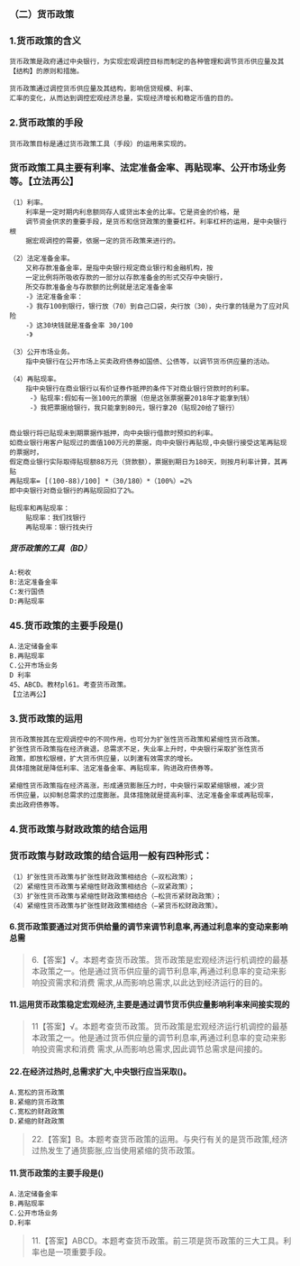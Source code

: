 ### （二）货币政策
### 1.货币政策的含义
    货币政策是政府通过中央银行，为实现宏观调控目标而制定的各种管理和调节货币供应量及其【结构】的原则和措施。
    
    货币政策通过调控货币供应量及其结构，影响信贷规模、利率、
    汇率的变化，从而达到调控宏观经济总量，实现经济增长和稳定币值的目的。
    
### 2.货币政策的手段
    货币政策目标是通过货币政策工具（手段）的运用来实现的。
    
### 货币政策工具主要有利率、法定准备金率、再贴现率、公开市场业务等。【立法再公】
    （1）利率。
        利率是一定时期内利息额同存人或贷出本金的比率。它是资金的价格，是
        调节资金供求的重要手段，是货币和信贷政策的重要杠杆。利率杠杆的运用，是中央银行根
        据宏观调控的需要，依据一定的货币政策来进行的。
        
    （2）法定准备金率。
        又称存款准备金率，是指中央银行规定商业银行和金融机构，按
        一定比例将所吸收存款的一部分以存款准备金的形式交存中央银行，
        所交存款准备金与存款额的比例就是法定准备金率
        -》法定准备金率：
        -》我存100到银行，银行放（70）到自己口袋，央行放（30），央行拿的钱是为了应对风险
        -》这30块钱就是准备金率 30/100
        -》
        
    （3）公开市场业务。
        指中央银行在公开市场上买卖政府债券如国债、公债等，以调节货币供应量的活动。
        
    （4）再贴现率。
        指中央银行在商业银行以有价证券作抵押的条件下对商业银行贷款时的利率。
         -》贴现率:假如有一张100元的票据（但是这张票据要2018年才能拿到钱）
         -》我把票据给银行，我只能拿到80元，银行拿20（贴现20给了银行）
         
    
    商业银行将已贴现未到期票据作抵押，向中央银行借款时预扣的利率。
    如商业银行用客户贴现过的面值100万元的票据，向中央银行再贴现,中央银行接受这笔再贴现的票据时，
    假定商业银行实际取得贴现额88万元（贷款额），票据到期日为180天，则按月利率计算，其再贴
    再贴现率= [(100-88)/100] *（30/180）*（100%）=2%
    即中央银行对商业银行的再贴现回扣了2%。
    
    贴现率和再贴现率：
        贴现率：我们找银行
        再贴现率：银行找央行    
    
##### 货币政策的工具（BD）
    A:税收
    B:法定准备金率
    C:发行国债
    D:再贴现率

### 45.货币政策的主要手段是()
    A.法定储备金率
    B.再贴现率
    C.公开市场业务
    D 利率
    45、ABCD。教材pl61。考查货币政策。
    【立法再公】

### 3.货币政策的运用
    货币政策按其在宏观调控中的不同作用，也可分为扩张性货币政策和紧缩性货币政策。
    扩张性货币政策指在经济衰退，总需求不足，失业率上升时，中央银行采取扩张性货币
    政策，即放松银根，扩大货币供应量，以刺激有效需求的增长。
    具体措施就是降低利率、法定准备金率、再贴现率，购进政府债券等。

    紧缩性货币政策指在经济高涨，形成通货膨胀压力时，中央银行采取紧缩银根，减少货
    币供应量，以抑制总需求的过度膨胀。具体措施就是提高利率、法定准备金率或再贴现率，
    卖出政府债券等。
    
### 4.货币政策与财政政策的结合运用
### 货币政策与财政政策的结合运用一般有四种形式：
    （1）扩张性货币政策与扩张性财政政策相结合（―双松政策）；
    （2）紧缩性货币政策与紧缩性财政政策相结合（―双紧政策）；
    （3）扩张性货币政策与紧缩性财政政策相结合（―松货币紧财政政策）；
    （4）紧缩性货币政策与扩张性财政政策相结合（―紧货币松财政政策）。

#### 6.货币政策要通过对货币供给量的调节来调节利息率,再通过利息率的变动来影响总需
>   6.【答案】√。本题考查货币政策。货币政策是宏观经济运行机调控的最基
    本政策之一。他是通过货币供应量的调节利息率,再通过利息率的变动来影响投资需求和消费
    需求,从而影响总需求,以此达到经济运行的目的。

#### 11.运用货币政策稳定宏观经济,主要是通过调节货币供应量影响利率来间接实现的
>   11【答案】√。本题考查货币政策。货币政策是宏观经济运行机调控的最基
    本政策之一。他是通过货币供应量的调节利息率,再通过利息率的变动来影响投资需求和消费
    需求,从而影响总需求,因此调节总需求是间接的。

#### 22.在经济过热时,总需求扩大,中央银行应当采取()。
    A.宽松的货币政策
    B.紧缩的货币政策
    C.宽松的财政政策
    D.紧缩的财政政策
>   22.【答案】B。本题考查货币政策的运用。与央行有关的是货币政策,经济
    过热发生了通货膨胀,应当使用紧缩的货币政策。

#### 11.货币政策的主要手段是()
    A.法定储备金率
    B.再贴现率
    C.公开市场业务
    D.利率
>   11.【答案】ABCD。本题考查货币政策。前三项是货币政策的三大工具。利
    率也是一项重要手段。






        